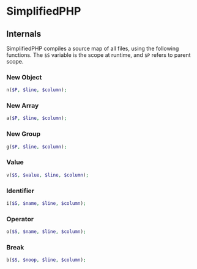 SimplifiedPHP
==============

## Internals

SimplifiedPHP compiles a source map of all files, using the following functions. The `$S` variable is the scope at runtime, and `$P` refers to parent scope.

### New Object

```php
n($P, $line, $column);
```

### New Array

```php
a($P, $line, $column);
```

### New Group

```php
g($P, $line, $column);
```

### Value

```php
v($S, $value, $line, $column);
```

### Identifier

```php
i($S, $name, $line, $column);
```

### Operator

```php
o($S, $name, $line, $column);
```

### Break

```php
b($S, $noop, $line, $column);
```
